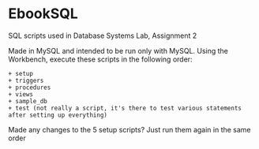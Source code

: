 # EbookSQL
SQL scripts used in Database Systems Lab, Assignment 2

Made in MySQL and intended to be run only with MySQL. Using the Workbench, execute these scripts in the following order:

    + setup
    + triggers
    + procedures
    + views
    + sample_db
    + test (not really a script, it's there to test various statements after setting up everything)
    
Made any changes to the 5 setup scripts? Just run them again in the same order
